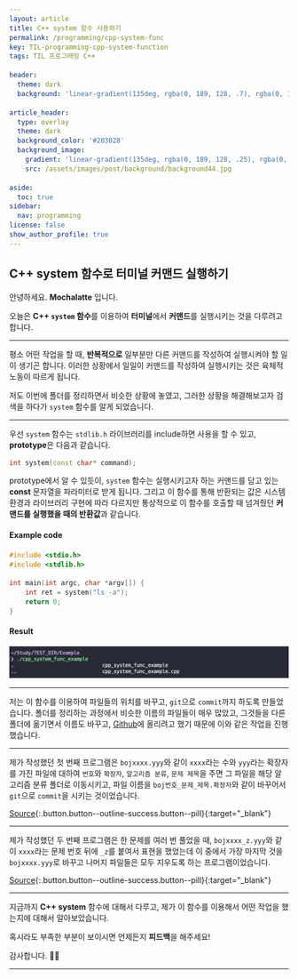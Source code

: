 ```yaml
---
layout: article
title: C++ system 함수 사용하기
permalink: /programming/cpp-system-func
key: TIL-programming-cpp-system-function
tags: TIL 프로그래밍 C++

header:
  theme: dark
  background: 'linear-gradient(135deg, rgba(0, 189, 128, .7), rgba(0, 128, 255, .8))'

article_header:
  type: overlay
  theme: dark
  background_color: '#203028'
  background_image:
    gradient: 'linear-gradient(135deg, rgba(0, 189, 128, .25), rgba(0, 128, 255, .3))'
    src: /assets/images/post/background/background44.jpg

aside:
  toc: true
sidebar:
  nav: programming
license: false
show_author_profile: true
---
```


## C++ system 함수로 터미널 커맨드 실행하기
<!--more-->

안녕하세요. **Mochalatte** 입니다.

오늘은 **C++ `system` 함수**를 이용하여 **터미널**에서 **커맨드**를 실행시키는 것을 다루려고 합니다.

---

평소 어떤 작업을 할 때, **반복적으로** 일부분만 다른 커맨드를 작성하여 실행시켜야 할 일이 생기곤 합니다. 이러한 상황에서 일일이 커맨드를 작성하여 실행시키는 것은 육체적 노동이 따르게 됩니다. 

저도 이번에 폴더를 정리하면서 비슷한 상황에 놓였고, 그러한 상황을 해결해보고자 검색을 하다가 `system` 함수를 알게 되었습니다.

---

우선 `system` 함수는 `stdlib.h` 라이브러리를 include하면 사용을 할 수 있고, **prototype**은 다음과 같습니다.

```c++
int system(const char* command);
```
prototype에서 알 수 있듯이, `system` 함수는 실행시키고자 하는 커맨드를 담고 있는 **const** 문자열을 파라미터로 받게 됩니다. 그리고 이 함수를 통해 반환되는 값은 시스템 환경과 라이브러리 구현에 따라 다르지만 통상적으로 이 함수를 호출할 때 넘겨줬던 **커맨드를 실행했을 때의 반환값**과 같습니다.

#### Example code
```c++
#include <stdio.h>
#include <stdlib.h>

int main(int argc, char *argv[]) {
    int ret = system("ls -a");
    return 0;
}
```

#### Result
![cpp-system-function-example](/assets/images/post/TIL/programming/cpp-system-func-example.png)

---

저는 이 함수를 이용하여 파일들의 위치를 바꾸고, `git`으로 `commit`까지 하도록 만들었습니다. 폴더를 정리하는 과정에서 비슷한 이름의 파일들이 매우 많았고, 그것들을 다른 폴더에 옮기면서 이름도 바꾸고, [Github](https://github.com/onww1)에 올리려고 했기 때문에 이와 같은 작업을 진행했습니다. 

---

제가 작성했던 첫 번째 프로그램은 `bojxxxx.yyy`와 같이 `xxxx`라는 수와 `yyy`라는 확장자를 가진 파일에 대하여 `번호`와 `확장자`, `알고리즘 분류`, `문제 제목`을 주면 그 파일을 해당 알고리즘 분류 폴더로 이동시키고, 파일 이름을 `boj번호_문제_제목.확장자`와 같이 바꾸어서 `git`으로 `commit`을 시키는 것이었습니다. 

[Source](https://github.com/onww1/TIL/blob/master/C%2B%2B/system_function/mv.cpp){:.button.button--outline-success.button--pill}{:target="_blank"}

---

제가 작성했던 두 번째 프로그램은 한 문제를 여러 번 풀었을 때, `bojxxxx_z.yyy`와 같이 `xxxx`라는 문제 번호 뒤에 `_z`를 붙여서 표현을 했었는데 이 중에서 가장 마지막 것을 `bojxxxx.yyy`로 바꾸고 나머지 파일들은 모두 지우도록 하는 프로그램이었습니다. 

[Source](https://github.com/onww1/TIL/blob/master/C%2B%2B/system_function/rm.cpp){:.button.button--outline-success.button--pill}{:target="_blank"}

---

지금까지 **C++ system** 함수에 대해서 다루고, 제가 이 함수를 이용해서 어떤 작업을 했는지에 대해서 알아보았습니다.

혹시라도 부족한 부분이 보이시면 언제든지 **피드백**을 해주세요!

감사합니다. 🙇🏻‍

---


